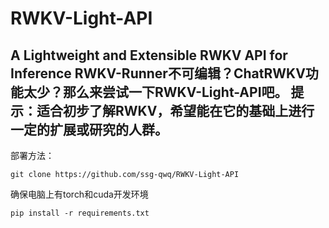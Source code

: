 # RWKV-Light-API
A Lightweight and Extensible RWKV API for Inference
RWKV-Runner不可编辑？ChatRWKV功能太少？那么来尝试一下RWKV-Light-API吧。
提示：适合初步了解RWKV，希望能在它的基础上进行一定的扩展或研究的人群。
---
部署方法：
```
git clone https://github.com/ssg-qwq/RWKV-Light-API
```
确保电脑上有torch和cuda开发环境
```
pip install -r requirements.txt
```
